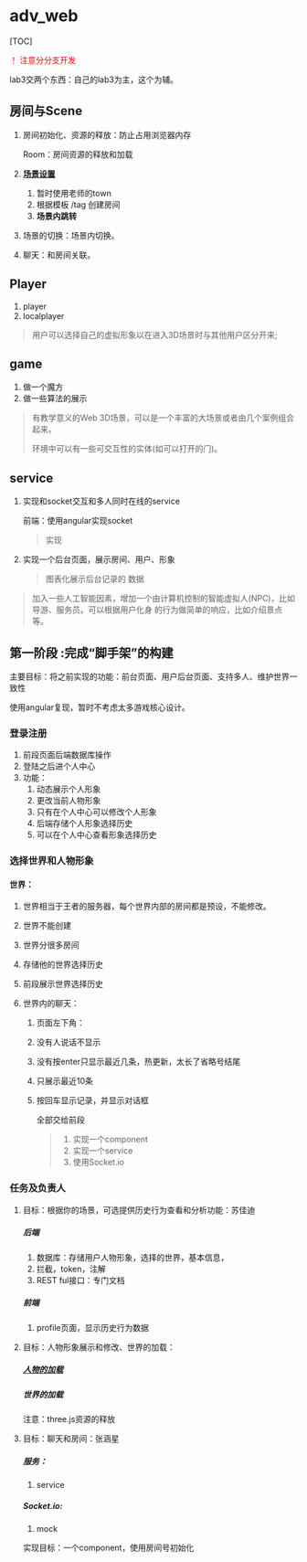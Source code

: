 # adv_web

[TOC]

<p style="color:red;">！ 注意分分支开发</p>

lab3交两个东西：自己的lab3为主，这个为辅。

## 房间与Scene

1. 房间初始化、资源的释放：防止占用浏览器内存

   Room：房间资源的释放和加载

2. **<u>场景设置</u>**

   1. 暂时使用老师的town
   2. 根据模板 /tag 创建房间
   3. **场景内跳转**

   

3. 场景的切换：场景内切换。

4. 聊天：和房间关联。

## Player

1. player
2. localplayer

> 用户可以选择自己的虚拟形象以在进入3D场景时与其他用户区分开来;

## game

1. 做一个魔方
2. 做一些算法的展示

> 有教学意义的Web 3D场景，可以是一个丰富的大场景或者由几个案例组合起来。
>
> 环境中可以有一些可交互性的实体(如可以打开的⻔)。

## service

1. 实现和socket交互和多人同时在线的service

   前端：使用angular实现socket

   > 实现

2. 实现一个后台页面，展示房间、用户、形象

   > 图表化展示后台记录的
   > 数据

   

> 加入一些人工智能因素，增加一个由计算机控制的智能虚拟人(NPC)，比如导游、服务员。可以根据用户化身 的行为做简单的响应，比如介绍景点等。

## 第一阶段 :完成“脚手架”的构建

主要目标：将之前实现的功能：前台页面、用户后台页面、支持多人、维护世界一致性

使用angular复现，暂时不考虑太多游戏核心设计。

### 登录注册

1. 前段页面后端数据库操作
2. 登陆之后进个人中心
3. 功能：
   1. 动态展示个人形象
   2. 更改当前人物形象
   3. 只有在个人中心可以修改个人形象
   4. 后端存储个人形象选择历史
   5. 可以在个人中心查看形象选择历史

### 选择世界和人物形象

#### 世界：

1. 世界相当于王者的服务器，每个世界内部的房间都是预设，不能修改。

2. 世界不能创建

3. 世界分很多房间

4. 存储他的世界选择历史

5. 前段展示世界选择历史

6. 世界内的聊天：

   1. 页面左下角：

   2. 没有人说话不显示

   3. 没有按enter只显示最近几条，热更新，太长了省略号结尾

   4. 只展示最近10条

   5. 按回车显示记录，并显示对话框

      全部交给前段

      > 1. 实现一个component
      > 2. 实现一个service
      > 3. 使用Socket.io

### 任务及负责人

1. 目标：根据你的场景，可选提供历史行为查看和分析功能：苏佳迪

   ##### 后端

   1. 数据库：存储用户人物形象，选择的世界，基本信息，
   2. 拦截，token，注解
   3. REST ful接口：专门文档

   ##### 前端

   1. profile页面，显示历史行为数据

2. 目标：人物形象展示和修改、世界的加载：

   ##### <u>人物的加载</u>

   

   ##### 世界的加载

   注意：three.js资源的释放

3. 目标：聊天和房间：张涵星

   ##### 服务：

   1. service

   ##### Socket.io:

   1. mock

   实现目标：一个component，使用房间号初始化